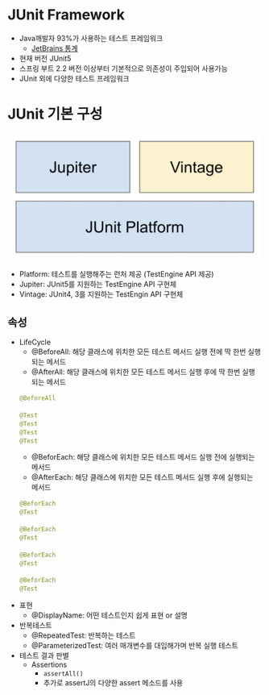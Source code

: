 # JUnit Framework
* Java깨발자 93%가 사용하는 테스트 프레임워크
  + [JetBrains 통계](https://www.jetbrains.com/lp/devecosystem-2019/java/)
* 현재 버전 JUnit5
* 스프링 부트 2.2 버전 이상부터 기본적으로 의존성이 주입되어 사용가능
* JUnit 외에 다양한 테스트 프레임워크

# JUnit 기본 구성

![](assets/junit-baa0657f.png)

* Platform: 테스트를 실행해주는 런처 제공 (TestEngine API 제공)
* Jupiter: JUnit5를 지원하는 TestEngine API 구현체
* Vintage: JUnit4, 3를 지원하는 TestEngin API 구현체

## 속성


* LifeCycle
  + @BeforeAll: 해당 클래스에 위치한 모든 테스트 메서드 실행 전에 딱 한번 실행되는 메서드
  + @AfterAll: 해당 클래스에 위치한 모든 테스트 메서드 실행 후에 딱 한번 실행되는 메서드
  ```java
  @BeforeAll

  @Test
  @Test
  @Test
  @Test
  ```
  + @BeforEach: 해당 클래스에 위치한 모든 테스트 메서드 실행 전에 실행되는 메서드
  + @AfterEach: 해당 클래스에 위치한 모든 테스트 메서드 실행 후에 실행되는 메서드
  ```java
  @BeforEach
  @Test

  @BeforEach
  @Test

  @BeforEach
  @Test

  @BeforEach
  @Test
  ```
* 표현
  + @DisplayName: 어떤 테스트인지 쉽게 표현 or 설명
* 반복테스트
  + @RepeatedTest: 반복하는 테스트
  + @ParameterizedTest: 여러 매개변수를 대입해가며 반복 실행 테스트
* 테스트 결과 판별
  + Assertions
    - `assertAll()`
    - 추가로 assertJ의 다양한 assert 메소드를 사용
